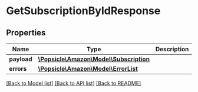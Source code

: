 # GetSubscriptionByIdResponse

## Properties
Name | Type | Description | Notes
------------ | ------------- | ------------- | -------------
**payload** | [**\Popsicle\Amazon\Model\Subscription**](Subscription.md) |  | [optional] 
**errors** | [**\Popsicle\Amazon\Model\ErrorList**](ErrorList.md) |  | [optional] 

[[Back to Model list]](../../README.md#documentation-for-models) [[Back to API list]](../../README.md#documentation-for-api-endpoints) [[Back to README]](../../README.md)

